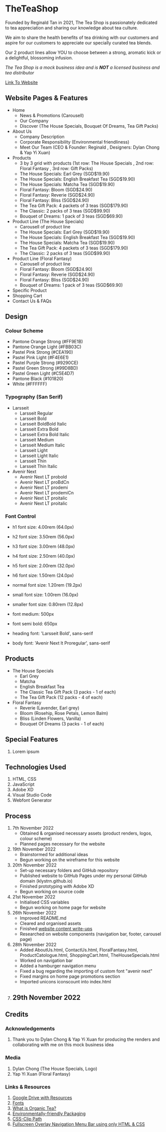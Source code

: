# TheTeaShop #
Founded by Reginald Tan in 2021, The Tea Shop is passionately dedicated to tea appreciation and sharing our knowledge about tea culture.

We aim to share the health benefits of tea drinking with our customers and aspire for our customers to appreciate our specially curated tea blends.

Our 2 product lines allow YOU to choose between a strong, aromatic kick or a delightful, blossoming infusion.

_The Tea Shop is a mock business idea and is __NOT__ a licensed business and tea distributor_

[Link To Website](https://klystrn.github.io/the-tea-shop/)

## Website Pages & Features ##
- Home 
    - News & Promotions (Carousell)
    - Our Company
    - Discover (The House Specials, Bouquet Of Dreams, Tea Gift Packs)
- About Us
    - Company Description
    - Corporate Responsibility (Environmental friendliness)
    - Meet Our Team (CEO & Founder: Reginald , Designers: Dylan Chong & Yap Yi Xuan)
- Products 
    - 3 by 3 grid with products (1st row: The House Specials , 2nd row: Floral Fantasy , 3rd row: Gift Packs)
    - The House Specials: Earl Grey (SGD$19.90)
    - The House Specials: English Breakfast Tea (SGD$19.90)
    - The House Specials: Matcha Tea (SGD$19.90)
    - Floral Fantasy: Bloom (SGD$24.90)
    - Floral Fantasy: Reverie (SGD$24.90)
    - Floral Fantasy: Bliss (SGD$24.90)
    - The Tea Gift Pack: 4 packets of 3 teas (SGD$179.90)
    - The Classic: 2 packs of 3 teas (SGD$99.90)
    - Bouquet of Dreams: 1 pack of 3 teas (SGD$69.90)
- Product Line (The House Specials)
    - Carousell of product line
    - The House Specials: Earl Grey (SGD$19.90)
    - The House Specials: English Breakfast Tea (SGD$19.90)
    - The House Specials: Matcha Tea (SGD$19.90)
    - The Tea Gift Pack: 4 packets of 3 teas (SGD$179.90)
    - The Classic: 2 packs of 3 teas (SGD$99.90)
- Product Line (Floral Fantasy)
    - Carousell of product line
    - Floral Fantasy: Bloom (SGD$24.90)
    - Floral Fantasy: Reverie (SGD$24.90)
    - Floral Fantasy: Bliss (SGD$24.90)
    - Bouquet of Dreams: 1 pack of 3 teas (SGD$69.90)
- Specific Product
- Shopping Cart
- Contact Us & FAQs

## Design ##
### Colour Scheme ###
- Pantone Orange Strong (#FF9E1B)
- Pantone Orange Light (#FBB03C)
- Pastel Pink Strong (#CEA190)
- Pastel Pink Light (#F4E6E1)
- Pastel Purple Strong (#9290CE)
- Pastel Green Strong (#99D8BD)
- Pastel Green Light (#C5E4D7)
- Pantone Black (#101820)
- White (#FFFFFF)

### Typography (San Serif) ###
- Larsseit
  - Larsseit Regular
  - Larsseit Bold
  - Larsseit BoldBold Italic
  - Larsseit Extra Bold
  - Larsseit Extra Bold Italic
  - Larsseit Medium 
  - Larsseit Medium Italic
  - Larsseit Light
  - Larsseit Light Italic
  - Larsseit Thin
  - Larsseit Thin Italic
- Avenir Next
  - Avenir Next LT probold
  - Avenir Next LT proBdCn
  - Avenir Next LT prodemi
  - Avenir Next LT prodemiCn
  - Avenir Next LT proitalic
  - Avenir Next LT proitalic

### Font Control ###
- h1 font size: 4.00rem (64.0px)
- h2 font size: 3.50rem (56.0px)
- h3 font size: 3.00rem (48.0px)
- h4 font size: 2.50rem (40.0px)
- h5 font size: 2.00rem (32.0px)
- h6 font size: 1.50rem (24.0px)
- normal font size: 1.20rem (19.2px)
- small font size: 1.00rem (16.0px)
- smaller font size: 0.80rem (12.8px)

- font medium: 500px
- font semi bold: 650px

- heading font: 'Larsseit Bold', sans-serif
- body font: 'Avenir Next lt Proregular', sans-serif

## Products ###
- The House Specials
    - Earl Grey
    - Matcha
    - English Breakfast Tea
    - The Classic Tea Gift Pack (3 packs - 1 of each)
    - The Tea Gift Pack (12 packs - 4 of each)
- Floral Fantasy
    - Reverie (Lavender, Earl grey)
    - Bloom (Rosehip, Rose Petals, Lemon Balm)
    - Bliss (Linden Flowers, Vanilla)
    - Bouquet Of Dreams (3 packs - 1 of each)

## Special Features ##
1. Lorem ipsum

## Technologies Used ##
1. HTML, CSS
2. JavaScript
3. Adobe XD
5. Visual Studio Code
6. Webfont Generator

## Process ##
1. 7th November 2022 
    - Obtained & organised necessary assets (product renders, logos, colour scheme)
    - Planned pages necessary for the website
2. 19th November 2022 
    - Brainstormed for additional ideas
    - Begun working on the wireframe for this website
3. 20th November 2022
    - Set-up necessary folders and GitHub repository
    - Published website to GitHub Pages under my personal GitHub domain (klystrn.github.io)
    - Finished prototyping with Adobe XD
    - Begun working on source code
4. 21st November 2022
    - Initialised CSS variables
    - Begun working on home page for website
5. 26th November 2022
    - Improved README.md
    - Cleared and organised assets
    - Finished [website content write-ups](https://docs.google.com/document/d/1d6IgJQ8PTTlHzXS34N_w7H7b1kIVKdQYW_S_QW0H-C4/edit?usp=sharing)
    - Researched on website components (navigation bar, footer, carousel page)
6. 28th November 2022
    - Added AboutUs.html, ContactUs.html, FloralFantasy.html, ProductCatologue.html, ShoppingCart.html, TheHouseSpecials.html
    - Worked on navigation bar
    - Added a hamburger navigation menu
    - Fixed a bug regarding the importing of custom font "avenir next"
    - Fixed margins on home page promotions section
    - Imported unicons iconscount into index.html
7. 29th November 2022
    - 

## Credits ##
### Acknowledgements ###
1. Thank you to Dylan Chong & Yap Yi Xuan for producing the renders and collaborating with me on this mock business idea

### Media ###
1. Dylan Chong (The House Specials, Logo)
2. Yap Yi Xuan (Floral Fantasy)

### Links & Resources ###
1. [Google Drive with Resources](https://drive.google.com/drive/folders/13vooJVxHxvgy7HY4ICl3ov6qTbnIKLM5?usp=sharing)
2. [Fonts](https://www.fontsquirrel.com)
3. [What is Organic Tea?](https://frasertea.com/blogs/explore/what-is-organic-tea#:~:text=Organic%20Teas%20use%20no%20chemicals,sticky%20bug%20catchers%20pictured%20below.)
4. [Environmentally-friendly Packaging](https://noissue.co/blog/environmentally-friendly-packaging-materials/)
5. [CSS-Clip Path](https://developer.mozilla.org/en-US/docs/Web/CSS/clip-path)
6. [Fullscreen Overlay Navigation Menu Bar using only HTML & CSS](https://www.youtube.com/watch?v=wjkvYWSVpCY)
